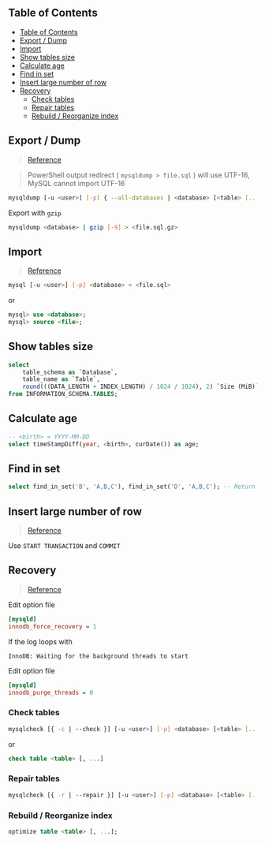 ## Table of Contents
- [Table of Contents](#table-of-contents)
- [Export / Dump](#export--dump)
- [Import](#import)
- [Show tables size](#show-tables-size)
- [Calculate age](#calculate-age)
- [Find in set](#find-in-set)
- [Insert large number of row](#insert-large-number-of-row)
- [Recovery](#recovery)
  - [Check tables](#check-tables)
  - [Repair tables](#repair-tables)
  - [Rebuild / Reorganize index](#rebuild--reorganize-index)

## Export / Dump

> [Reference](https://dev.mysql.com/doc/refman/5.7/en/mysqldump.html)

> PowerShell output redirect ( `mysqldump > file.sql` ) will use UTF-16, MySQL cannot import UTF-16

```bash
mysqldump [-u <user>] [-p] { --all-databases | <database> [<table> [...]] } --result-file=<file.sql>
```

Export with `gzip`
```bash
mysqldump <database> | gzip [-9] > <file.sql.gz>
```

## Import

> [Reference](https://dev.mysql.com/doc/refman/5.7/en/mysqldump.html)
```bash
mysql [-u <user>] [-p] <database> < <file.sql>
```

or
```sql
mysql> use <database>;
mysql> source <file>;
```

## Show tables size

```sql
select 
    table_schema as `Database`, 
    table_name as `Table`, 
    round(((DATA_LENGTH + INDEX_LENGTH) / 1024 / 1024), 2) `Size (MiB)` 
from INFORMATION_SCHEMA.TABLES;
```

## Calculate age

```sql
-- <birth> = YYYY-MM-DD
select timeStampDiff(year, <birth>, curDate()) as age;
```

## Find in set

```sql
select find_in_set('B', 'A,B,C'), find_in_set('D', 'A,B,C'); -- Return 2, 0
```

## Insert large number of row

> [Reference](https://dev.mysql.com/doc/refman/5.6/en/optimizing-innodb-transaction-management.html)

Use `START TRANSACTION` and `COMMIT`

## Recovery

> [Reference](https://dev.mysql.com/doc/refman/5.5/en/forcing-innodb-recovery.html)

Edit option file

```ini
[mysqld]
innodb_force_recovery = 1
```

If the log loops with

```
InnoDB: Waiting for the background threads to start
```

Edit option file

```ini
[mysqld]
innodb_purge_threads = 0
```

### Check tables

```bash
mysqlcheck [{ -c | --check }] [-u <user>] [-p] <database> [<table> [...]]
```

or

```sql
check table <table> [, ...]
```

### Repair tables

```bash
mysqlcheck [{ -r | --repair }] [-u <user>] [-p] <database> [<table> [...]]
```

### Rebuild / Reorganize index

```sql
optimize table <table> [, ...];
```
